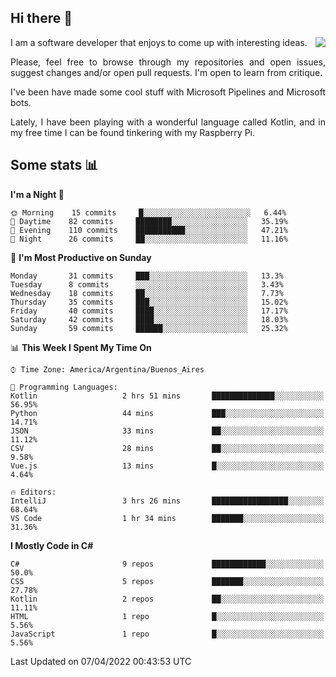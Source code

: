 ## Hi there :slightly_smiling_face:

<img src="https://github-readme-stats.vercel.app/api?username=victorgrycuk&show_icons=true&count_private=true&title_color=F7941E&icon_color=F7941E" align="right">

<p align="justify">
I am a software developer that enjoys to come up with interesting ideas.
<p/>

<p align= "justify">
Please, feel free to browse through my repositories and open issues, suggest changes and/or open pull requests. I'm open to learn from critique.
<p/>


<p align= "justify">
I've been have made some cool stuff with Microsoft Pipelines and Microsoft bots.
<p/>

<p align= "justify">
Lately, I have been playing with a wonderful language called Kotlin, and in my free time I can be found tinkering with my Raspberry Pi.
<p/>

## Some stats :bar_chart:
<!--START_SECTION:waka-->
**I'm a Night 🦉** 

```text
🌞 Morning    15 commits     █░░░░░░░░░░░░░░░░░░░░░░░░   6.44% 
🌆 Daytime    82 commits     ████████░░░░░░░░░░░░░░░░░   35.19% 
🌃 Evening    110 commits    ███████████░░░░░░░░░░░░░░   47.21% 
🌙 Night      26 commits     ██░░░░░░░░░░░░░░░░░░░░░░░   11.16%

```
📅 **I'm Most Productive on Sunday** 

```text
Monday       31 commits     ███░░░░░░░░░░░░░░░░░░░░░░   13.3% 
Tuesday      8 commits      ░░░░░░░░░░░░░░░░░░░░░░░░░   3.43% 
Wednesday    18 commits     ██░░░░░░░░░░░░░░░░░░░░░░░   7.73% 
Thursday     35 commits     ███░░░░░░░░░░░░░░░░░░░░░░   15.02% 
Friday       40 commits     ████░░░░░░░░░░░░░░░░░░░░░   17.17% 
Saturday     42 commits     ████░░░░░░░░░░░░░░░░░░░░░   18.03% 
Sunday       59 commits     ██████░░░░░░░░░░░░░░░░░░░   25.32%

```


📊 **This Week I Spent My Time On** 

```text
⌚︎ Time Zone: America/Argentina/Buenos_Aires

💬 Programming Languages: 
Kotlin                   2 hrs 51 mins       ██████████████░░░░░░░░░░░   56.95% 
Python                   44 mins             ███░░░░░░░░░░░░░░░░░░░░░░   14.71% 
JSON                     33 mins             ██░░░░░░░░░░░░░░░░░░░░░░░   11.12% 
CSV                      28 mins             ██░░░░░░░░░░░░░░░░░░░░░░░   9.58% 
Vue.js                   13 mins             █░░░░░░░░░░░░░░░░░░░░░░░░   4.64%

🔥 Editors: 
IntelliJ                 3 hrs 26 mins       █████████████████░░░░░░░░   68.64% 
VS Code                  1 hr 34 mins        ███████░░░░░░░░░░░░░░░░░░   31.36%

```

**I Mostly Code in C#** 

```text
C#                       9 repos             ████████████░░░░░░░░░░░░░   50.0% 
CSS                      5 repos             ███████░░░░░░░░░░░░░░░░░░   27.78% 
Kotlin                   2 repos             ██░░░░░░░░░░░░░░░░░░░░░░░   11.11% 
HTML                     1 repo              █░░░░░░░░░░░░░░░░░░░░░░░░   5.56% 
JavaScript               1 repo              █░░░░░░░░░░░░░░░░░░░░░░░░   5.56%

```



 Last Updated on 07/04/2022 00:43:53 UTC
<!--END_SECTION:waka-->
